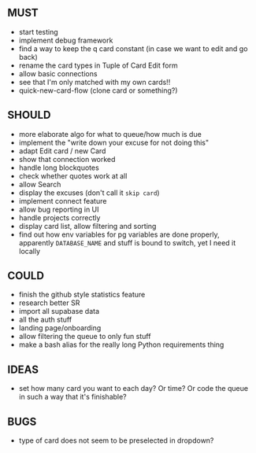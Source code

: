 ## MUST

* start testing
* implement debug framework
* find a way to keep the q card constant (in case we want to edit and go back)
* rename the card types in Tuple of Card Edit form
* allow basic connections
* see that I'm only matched with my own cards!!
* quick-new-card-flow (clone card or something?)

## SHOULD

* more elaborate algo for what to queue/how much is due
* implement the "write down your excuse for not doing this"
* adapt Edit card / new Card
* show that connection worked
* handle long blockquotes
* check whether quotes work at all
* allow Search
* display the excuses (don't call it `skip card`)
* implement connect feature
* allow bug reporting in UI
* handle projects correctly
* display card list, allow filtering and sorting
* find out how env variables for pg variables are done properly, apparently `DATABASE_NAME` and stuff is bound to switch, yet I need it locally

## COULD

* finish the github style statistics feature
* research better SR
* import all supabase data
* all the auth stuff
* landing page/onboarding
* allow filtering the queue to only fun stuff
* make a bash alias for the really long Python requirements thing

## IDEAS

* set how many card you want to each day? Or time? Or code the queue in such a way that it's finishable?

## BUGS

* type of card does not seem to be preselected in dropdown?